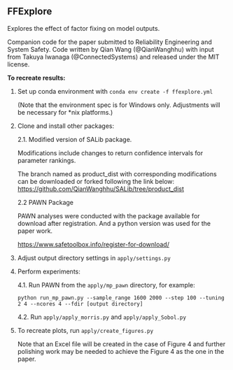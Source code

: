 FFExplore
---------

Explores the effect of factor fixing on model outputs.

Companion code for the paper submitted to Reliability Engineering and System Safety. Code written by Qian Wang (@QianWanghhu) with input from Takuya Iwanaga (@ConnectedSystems) and released under the MIT license.

**To recreate results:**

1. Set up conda environment with `conda env create -f ffexplore.yml` 
        
    (Note that the environment spec is for Windows only. 
        Adjustments will be necessary for *nix platforms.)

2. Clone and install other packages:

   2.1. Modified version of SALib package.

   Modifications include changes to return confidence intervals for parameter rankings.

    The branch named as product_dist with corresponding modifications can be downloaded or forked following the link below:
    https://github.com/QianWanghhu/SALib/tree/product_dist 
   
   2.2 PAWN Package

   PAWN analyses were conducted with the package available for download after registration. And a python version was used for the paper work.

   https://www.safetoolbox.info/register-for-download/

3. Adjust output directory settings in `apply/settings.py`

4. Perform experiments:

   4.1. Run PAWN from the `apply/mp_pawn` directory, for example:

      `python run_mp_pawn.py --sample_range 1600 2000 --step 100 --tuning 2 4 --ncores 4 --fdir [output directory]`

   4.2. Run `apply/apply_morris.py` and `apply/apply_Sobol.py`

5. To recreate plots, run `apply/create_figures.py`

   Note that an Excel file will be created in the case of Figure 4 and further polishing work may be needed to achieve the Figure 4 as the one in the paper.